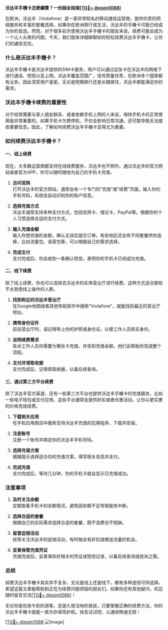 **沃达丰手機卡怎麽續費？一份超全指南[[TG💪+ @esim1088](https://t.me/s/esim1088)]**

在欧洲，沃达丰（Vodafone）是一家非常知名的移动通信运营商，提供优质的网络服务和丰富的套餐选择。如果你在欧洲旅行或生活，沃达丰的手機卡可能已经成为你的首选。然而，对于很多初次使用沃达丰手機卡的朋友来说，续费可能会成为一个让人头疼的问题。今天，我们就来详细聊聊如何轻松续费沃达丰手機卡，让你们的通信无忧。

### 什么是沃达丰手機卡？

沃达丰手機卡是沃达丰提供的SIM卡服务，用户可以通过这张卡在沃达丰的网络下进行通话、短信以及上网。沃达丰覆盖范围广，信号质量优秀，在欧洲多个国家都有业务，因此深受用户喜爱。无论是短期旅行还是长期居住，沃达丰都能满足你的需求。

### 沃达丰手機卡续费的重要性

对于经常需要与家人朋友联系、或者依赖手机上网的人来说，保持手机卡的正常使用是非常重要的。如果手机卡欠费停机，不仅会影响日常沟通，还可能导致无法接收重要信息。因此，了解如何续费沃达丰手機卡显得尤为重要。

### 如何续费沃达丰手機卡？

#### 一、线上续费

现在，大多数运营商都支持在线续费服务，沃达丰也不例外。通过沃达丰的官方网站或者官方APP，你可以随时随地为自己的手机卡充值。

1. **访问官网**  
   打开沃达丰的官方网站，通常会有一个专门的“充值”或“续费”页面。输入你的手机号码，系统会自动识别你的账户信息。

2. **选择充值方式**  
   沃达丰通常支持多种支付方式，包括信用卡、借记卡、PayPal等。根据你的个人习惯选择合适的支付方式。

3. **输入充值金额**  
   输入你想充值的金额，确认无误后提交订单。有些地区还会有不同套餐供你选择，比如流量包、语音包等，可以根据自己的需求选择。

4. **完成支付**  
   支付完成后，你会收到一条确认短信，表明你的手机卡已经成功充值。

#### 二、线下续费

除了线上续费，你也可以选择去沃达丰的实体营业厅进行续费。这种方式适合那些不太熟悉线上操作的人群。

1. **找到附近的沃达丰营业厅**  
   在Google地图或者其他导航软件中搜索“Vodafone”，就能找到最近的营业厅地址。

2. **携带身份证件**  
   前往营业厅时，请记得带上你的护照或身份证，以便工作人员核实身份。

3. **说明续费需求**  
   告诉工作人员你需要为哪张卡充值，并告知充值金额。他们会帮助你完成整个流程。

4. **支付并领取收据**  
   支付完成后，记得索取收据，以备后续查询。

#### 三、通过第三方平台续费

除了沃达丰官方渠道，还有一些第三方平台也提供沃达丰手機卡的充值服务，比如一些电子钱包或支付应用。这些平台通常会提供折扣或者优惠活动，让你以更实惠的价格完成续费。

1. **下载相关应用**  
   在手机应用商店中搜索支持沃达丰充值的应用程序，下载并安装。

2. **注册账号**  
   注册一个账号并绑定你的沃达丰手机号码。

3. **选择充值方案**  
   根据提示选择适合你的充值方案，填写相关信息并支付。

4. **完成充值**  
   支付完成后，等待几分钟，你的手机卡就会显示已充值成功。

### 注意事项

1. **及时关注余额**  
   定期查看手机卡的余额情况，避免因余额不足导致服务中断。

2. **选择合适的套餐**  
   根据自己的实际需求选择合适的套餐，既不浪费也不短缺。

3. **留意促销活动**  
   经常关注沃达丰的促销活动，有时候会有折扣或赠送流量的机会。

4. **妥善保管充值凭证**  
   充值完成后，妥善保存好相关的凭证或短信记录，以备后续查询或投诉之需。

### 总结

续费沃达丰手機卡其实并不复杂，无论是线上还是线下，都有多种途径可供选择。希望这篇文章能帮助到正在为续费问题烦恼的朋友们。如果你还有其他疑问，欢迎随时留言交流[[TG💪+ @esim1088](https://t.me/s/esim1088)]！

无论你是初来乍到的游客，还是久居当地的居民，只要掌握正确的续费方法，你的沃达丰手機卡就能一直为你保驾护航。快去试试吧，让通信畅通无阻！

[[TG💪+ @esim1088](https://t.me/s/esim1088) ![Image](https://i.postimg.cc/4NQfJmqS/Snipaste-2025-05-13-00-14-12.png)]